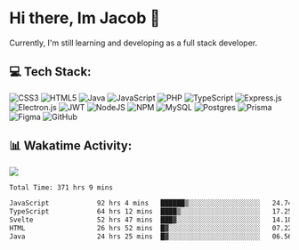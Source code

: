 # Hi there, Im Jacob 👋
Currently, I'm still learning and developing as a full stack developer.


## 💻 Tech Stack:
![CSS3](https://img.shields.io/badge/css3-%231572B6.svg?style=for-the-badge&logo=css3&logoColor=white) ![HTML5](https://img.shields.io/badge/html5-%23E34F26.svg?style=for-the-badge&logo=html5&logoColor=white) ![Java](https://img.shields.io/badge/java-%23ED8B00.svg?style=for-the-badge&logo=openjdk&logoColor=white) ![JavaScript](https://img.shields.io/badge/javascript-%23323330.svg?style=for-the-badge&logo=javascript&logoColor=%23F7DF1E) ![PHP](https://img.shields.io/badge/php-%23777BB4.svg?style=for-the-badge&logo=php&logoColor=white) ![TypeScript](https://img.shields.io/badge/typescript-%23007ACC.svg?style=for-the-badge&logo=typescript&logoColor=white) ![Express.js](https://img.shields.io/badge/express.js-%23404d59.svg?style=for-the-badge&logo=express&logoColor=%2361DAFB) ![Electron.js](https://img.shields.io/badge/Electron-191970?style=for-the-badge&logo=Electron&logoColor=white) ![JWT](https://img.shields.io/badge/JWT-black?style=for-the-badge&logo=JSON%20web%20tokens) ![NodeJS](https://img.shields.io/badge/node.js-6DA55F?style=for-the-badge&logo=node.js&logoColor=white) ![NPM](https://img.shields.io/badge/NPM-%23CB3837.svg?style=for-the-badge&logo=npm&logoColor=white) ![MySQL](https://img.shields.io/badge/mysql-4479A1.svg?style=for-the-badge&logo=mysql&logoColor=white) ![Postgres](https://img.shields.io/badge/postgres-%23316192.svg?style=for-the-badge&logo=postgresql&logoColor=white) ![Prisma](https://img.shields.io/badge/Prisma-3982CE?style=for-the-badge&logo=Prisma&logoColor=white) ![Figma](https://img.shields.io/badge/figma-%23F24E1E.svg?style=for-the-badge&logo=figma&logoColor=white) ![GitHub](https://img.shields.io/badge/github-%23121011.svg?style=for-the-badge&logo=github&logoColor=white)
## 📊 Wakatime Activity:

![](https://wakatime.com/share/@bfeff6fe-7f39-433c-bc17-53e716b9a274/5ea5f349-8c2f-4586-bc8c-eb76702f8e49.svg)

<!--START_SECTION:waka-->

```txt
Total Time: 371 hrs 9 mins

JavaScript            92 hrs 4 mins   ██████▒░░░░░░░░░░░░░░░░░░   24.74 %
TypeScript            64 hrs 12 mins  ████▒░░░░░░░░░░░░░░░░░░░░   17.25 %
Svelte                52 hrs 47 mins  ███▓░░░░░░░░░░░░░░░░░░░░░   14.18 %
HTML                  26 hrs 52 mins  █▓░░░░░░░░░░░░░░░░░░░░░░░   07.22 %
Java                  24 hrs 25 mins  █▓░░░░░░░░░░░░░░░░░░░░░░░   06.56 %
```

<!--END_SECTION:waka-->
